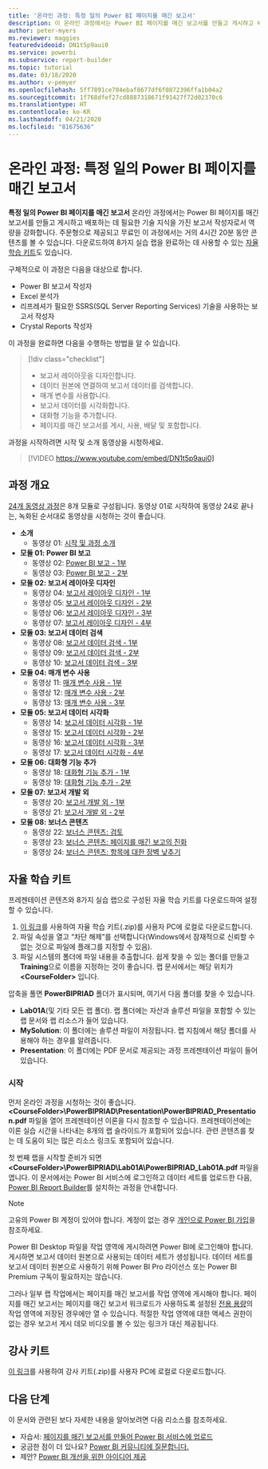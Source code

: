 ```yaml
---
title: '온라인 과정: 특정 일의 Power BI 페이지를 매긴 보고서'
description: 이 온라인 과정에서는 Power BI 페이지를 매긴 보고서를 만들고 게시하고 배포하는 데 필요한 기술 지식을 가진 보고서 작성자로서 역량을 강화하려고 합니다.
author: peter-myers
ms.reviewer: maggies
featuredvideoid: DN1t5p9aui0
ms.service: powerbi
ms.subservice: report-builder
ms.topic: tutorial
ms.date: 03/18/2020
ms.author: v-pemyer
ms.openlocfilehash: 5ff7891ce704ebaf8677df6f0872396ffa1b04a2
ms.sourcegitcommit: 1f768dfef27cd8887318671f91427f72d02370c6
ms.translationtype: HT
ms.contentlocale: ko-KR
ms.lasthandoff: 04/21/2020
ms.locfileid: "81675636"
---
```

# <a name="online-course-power-bi-paginated-reports-in-a-day"></a>온라인 과정: 특정 일의 Power BI 페이지를 매긴 보고서

**특정 일의 Power BI 페이지를 매긴 보고서** 온라인 과정에서는 Power BI 페이지를 매긴 보고서를 만들고 게시하고 배포하는 데 필요한 기술 지식을 가진 보고서 작성자로서 역량을 강화합니다. 주문형으로 제공되고 무료인 이 과정에서는 거의 4시간 20분 동안 콘텐츠를 볼 수 있습니다. 다운로드하여 8가지 실습 랩을 완료하는 데 사용할 수 있는 [자율 학습 키트](#self-study-kit)도 있습니다.

구체적으로 이 과정은 다음을 대상으로 합니다.

- Power BI 보고서 작성자
- Excel 분석가
- 리프레셔가 필요한 SSRS(SQL Server Reporting Services) 기술을 사용하는 보고서 작성자
- Crystal Reports 작성자

이 과정을 완료하면 다음을 수행하는 방법을 알 수 있습니다.

> [!div class="checklist"]
> - 보고서 레이아웃을 디자인합니다.
> - 데이터 원본에 연결하여 보고서 데이터를 검색합니다.
> - 매개 변수를 사용합니다.
> - 보고서 데이터를 시각화합니다.
> - 대화형 기능을 추가합니다.
> - 페이지를 매긴 보고서를 게시, 사용, 배달 및 포함합니다.

과정을 시작하려면 시작 및 소개 동영상을 시청하세요.

> [!VIDEO https://www.youtube.com/embed/DN1t5p9aui0]

## <a name="course-outline"></a>과정 개요

[24개 동영상 과정](https://www.youtube.com/playlist?list=PL1N57mwBHtN1icIhpjQOaRL8r9G-wytpT)은 8개 모듈로 구성됩니다. 동영상 01로 시작하여 동영상 24로 끝나는, 녹화된 순서대로 동영상을 시청하는 것이 좋습니다.

- **소개**
  - 동영상 01: [시작 및 과정 소개](https://www.youtube.com/watch?v=DN1t5p9aui0&list=PL1N57mwBHtN1icIhpjQOaRL8r9G-wytpT)
- **모듈 01: Power BI 보고**
  - 동영상 02: [Power BI 보고 - 1부](https://www.youtube.com/watch?v=s6Amctk3Z_g&list=PL1N57mwBHtN1icIhpjQOaRL8r9G-wytpT)
  - 동영상 03: [Power BI 보고 - 2부](https://www.youtube.com/watch?v=jXTiYJKw1Rs&list=PL1N57mwBHtN1icIhpjQOaRL8r9G-wytpT)
- **모듈 02: 보고서 레이아웃 디자인**
  - 동영상 04: [보고서 레이아웃 디자인 - 1부](https://www.youtube.com/watch?v=EjHANN3rGNs&list=PL1N57mwBHtN1icIhpjQOaRL8r9G-wytpT)
  - 동영상 05: [보고서 레이아웃 디자인 - 2부](https://www.youtube.com/watch?v=2CZIrJU_HZU&list=PL1N57mwBHtN1icIhpjQOaRL8r9G-wytpT)
  - 동영상 06: [보고서 레이아웃 디자인 - 3부](https://www.youtube.com/watch?v=eaFFzkT6pxE&list=PL1N57mwBHtN1icIhpjQOaRL8r9G-wytpT)
  - 동영상 07: [보고서 레이아웃 디자인 - 4부](https://www.youtube.com/watch?v=0z576TI27Vg&list=PL1N57mwBHtN1icIhpjQOaRL8r9G-wytpT)
- **모듈 03: 보고서 데이터 검색**
  - 동영상 08: [보고서 데이터 검색 - 1부](https://www.youtube.com/watch?v=SHGTTYXtio0&list=PL1N57mwBHtN1icIhpjQOaRL8r9G-wytpT)
  - 동영상 09: [보고서 데이터 검색 - 2부](https://www.youtube.com/watch?v=1Dzd9wb7XUY&list=PL1N57mwBHtN1icIhpjQOaRL8r9G-wytpT)
  - 동영상 10: [보고서 데이터 검색 - 3부](https://www.youtube.com/watch?v=OFXG7sl5L2o&list=PL1N57mwBHtN1icIhpjQOaRL8r9G-wytpT)
- **모듈 04: 매개 변수 사용**
  - 동영상 11: [매개 변수 사용 - 1부](https://www.youtube.com/watch?v=o7WaK88kheA&list=PL1N57mwBHtN1icIhpjQOaRL8r9G-wytpT)
  - 동영상 12: [매개 변수 사용 - 2부](https://www.youtube.com/watch?v=okj6wO72clQ&list=PL1N57mwBHtN1icIhpjQOaRL8r9G-wytpT)
  - 동영상 13: [매개 변수 사용 - 3부](https://www.youtube.com/watch?v=13-6sWIRD74&list=PL1N57mwBHtN1icIhpjQOaRL8r9G-wytpT)
- **모듈 05: 보고서 데이터 시각화**
  - 동영상 14: [보고서 데이터 시각화 - 1부](https://www.youtube.com/watch?v=b4TxBBtOWSw&list=PL1N57mwBHtN1icIhpjQOaRL8r9G-wytpT)
  - 동영상 15: [보고서 데이터 시각화 - 2부](https://www.youtube.com/watch?v=JhEa_TugXeE&list=PL1N57mwBHtN1icIhpjQOaRL8r9G-wytpT)
  - 동영상 16: [보고서 데이터 시각화 - 3부](https://www.youtube.com/watch?v=dliLsRvQB-c&list=PL1N57mwBHtN1icIhpjQOaRL8r9G-wytpT)
  - 동영상 17: [보고서 데이터 시각화 - 4부](https://www.youtube.com/watch?v=5yHxuRRP_eU&list=PL1N57mwBHtN1icIhpjQOaRL8r9G-wytpT)
- **모듈 06: 대화형 기능 추가**
  - 동영상 18: [대화형 기능 추가 - 1부](https://www.youtube.com/watch?v=LInMHpTEaI0&list=PL1N57mwBHtN1icIhpjQOaRL8r9G-wytpT)
  - 동영상 19: [대화형 기능 추가 - 2부](https://www.youtube.com/watch?v=b_pr1xsbRJc&list=PL1N57mwBHtN1icIhpjQOaRL8r9G-wytpT)
- **모듈 07: 보고서 개발 외**
  - 동영상 20: [보고서 개발 외 - 1부](https://www.youtube.com/watch?v=1CgDVDslwvs&list=PL1N57mwBHtN1icIhpjQOaRL8r9G-wytpT)
  - 동영상 21: [보고서 개발 외 - 2부](https://www.youtube.com/watch?v=KRwtl7h0ynI&list=PL1N57mwBHtN1icIhpjQOaRL8r9G-wytpT)
- **모듈 08: 보너스 콘텐츠**
  - 동영상 22: [보너스 콘텐츠: 검토](https://www.youtube.com/watch?v=w5zlJ8BodxI&list=PL1N57mwBHtN1icIhpjQOaRL8r9G-wytpT)
  - 동영상 23: [보너스 콘텐츠: 페이지를 매긴 보고의 진화](https://www.youtube.com/watch?v=pevpai65MvY&list=PL1N57mwBHtN1icIhpjQOaRL8r9G-wytpT)
  - 동영상 24: [보너스 콘텐츠: 항목에 대한 장벽 낮추기](https://www.youtube.com/watch?v=vu32LfckCt8&list=PL1N57mwBHtN1icIhpjQOaRL8r9G-wytpT)

## <a name="self-study-kit"></a>자율 학습 키트

프레젠테이션 콘텐츠와 8가지 실습 랩으로 구성된 자율 학습 키트를 다운로드하여 설정할 수 있습니다.

1. [이 링크](https://aka.ms/priad-student)를 사용하여 자율 학습 키트(.zip)를 사용자 PC에 로컬로 다운로드합니다.
1. 파일 속성을 열고 “차단 해제”를 선택합니다(Windows에서 잠재적으로 신뢰할 수 없는 것으로 파일에 플래그를 지정할 수 있음).
1. 파일 시스템의 폴더에 파일 내용을 추출합니다. 쉽게 찾을 수 있는 폴더를 만들고 **Training**으로 이름을 지정하는 것이 좋습니다. 랩 문서에서는 해당 위치가 **&lt;CourseFolder&gt;** 입니다.

압축을 풀면 **PowerBIPRIAD** 폴더가 표시되며, 여기서 다음 폴더를 찾을 수 있습니다.

- **Lab01A**(및 기타 모든 랩 폴더). 랩 폴더에는 자산과 솔루션 파일을 포함할 수 있는 랩 문서와 랩 리소스가 들어 있습니다.
- **MySolution**: 이 폴더에는 솔루션 파일이 저장됩니다. 랩 지침에서 해당 폴더를 사용해야 하는 경우를 알려줍니다.
- **Presentation**: 이 폴더에는 PDF 문서로 제공되는 과정 프레젠테이션 파일이 들어 있습니다.

### <a name="getting-started"></a>시작

먼저 온라인 과정을 시청하는 것이 좋습니다. **&lt;CourseFolder&gt;\PowerBIPRIAD\Presentation\PowerBIPRIAD_Presentation.pdf** 파일을 열어 프레젠테이션 이론을 다시 참조할 수 있습니다. 프레젠테이션에는 이론 실습 시간을 나타내는 8개의 랩 슬라이드가 포함되어 있습니다. 관련 콘텐츠를 찾는 데 도움이 되는 많은 리소스 링크도 포함되어 있습니다.

첫 번째 랩을 시작할 준비가 되면 **&lt;CourseFolder&gt;\PowerBIPRIAD\Lab01A\PowerBIPRIAD_Lab01A.pdf** 파일을 엽니다. 이 문서에서는 Power BI 서비스에 로그인하고 데이터 세트를 업로드한 다음, [Power BI Report Builder](report-builder-power-bi.md)를 설치하는 과정을 안내합니다.

> [!NOTE]
> 고유의 Power BI 계정이 있어야 합니다. 계정이 없는 경우 [개인으로 Power BI 가입](../service-self-service-signup-for-power-bi.md)을 참조하세요.
>
> Power BI Desktop 파일을 작업 영역에 게시하려면 Power BI에 로그인해야 합니다. 게시하면 보고서 데이터 원본으로 사용되는 데이터 세트가 생성됩니다. 데이터 세트를 보고서 데이터 원본으로 사용하기 위해 Power BI Pro 라이선스 또는 Power BI Premium 구독이 필요하지는 않습니다.
>
> 그러나 일부 랩 작업에서는 페이지를 매긴 보고서를 작업 영역에 게시해야 합니다. 페이지를 매긴 보고서는 페이지를 매긴 보고서 워크로드가 사용하도록 설정된 [전용 용량](../service-premium-what-is.md#dedicated-capacities)의 작업 영역에 저장된 경우에만 열 수 있습니다. 적절한 작업 영역에 대한 액세스 권한이 없는 경우 보고서 게시 데모 비디오를 볼 수 있는 링크가 대신 제공됩니다.

## <a name="instructor-kit"></a>강사 키트

[이 링크](https://aka.ms/priad-instructor)를 사용하여 강사 키트(.zip)를 사용자 PC에 로컬로 다운로드합니다.

## <a name="next-steps"></a>다음 단계

이 문서와 관련된 보다 자세한 내용을 알아보려면 다음 리소스를 참조하세요.

- 자습서:  [페이지를 매긴 보고서를 만들어 Power BI 서비스에 업로드](paginated-reports-quickstart-aw.md)
- 궁금한 점이 더 있나요? [Power BI 커뮤니티에 질문합니다.](https://community.powerbi.com/)
- 제안? [Power BI 개선을 위한 아이디어 제공](https://ideas.powerbi.com/)
